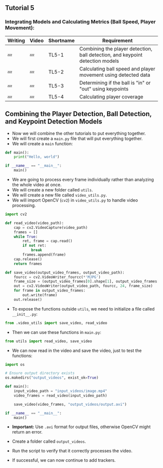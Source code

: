 ## Tutorial 5
### Integrating Models and Calculating Metrics (Ball Speed, Player Movement):
| Writing | Video | Shortname | Requirement |
|---|---|---|---|
| 💤 | 💤 | TL5-1 | Combining the player detection, ball detection, and keypoint detection models |
| 💤 | 💤 | TL5-2 | Calculating ball speed and player movement using detected data |
| 💤 | 💤 | TL5-3 | Determining if the ball is "in" or "out" using keypoints |
| 💤 | 💤 | TL5-4 | Calculating player coverage  |

## Combining the Player Detection, Ball Detection, and Keypoint Detection Models

- Now we will combine the other tutorials to put everything together.
- We will first create a `main.py` file that will put everything together.
- We will create a `main` function:

```python
def main():
    print("Hello, world")

if __name__ == "__main__":
    main()
```

- We are going to process every frame individually rather than analyzing the whole video at once.
- We will create a new folder called `utils`.
- We will create a new file called `video_utils.py`.
- We will import OpenCV (`cv2`) in `video_utils.py` to handle video processing.

```python
import cv2

def read_video(video_path):
    cap = cv2.VideoCapture(video_path)
    frames = []
    while True:
        ret, frame = cap.read()
        if not ret:
            break
        frames.append(frame)
    cap.release()
    return frames

def save_video(output_video_frames, output_video_path):
    fourcc = cv2.VideoWriter_fourcc(*'MJPG')
    frame_size = (output_video_frames[0].shape[1], output_video_frames[0].shape[0])
    out = cv2.VideoWriter(output_video_path, fourcc, 24, frame_size)
    for frame in output_video_frames:
        out.write(frame)
    out.release()
```

- To expose the functions outside `utils`, we need to initialize a file called `__init__.py`:

```python
from .video_utils import save_video, read_video
```

- Then we can use these functions in `main.py`:

```python
from utils import read_video, save_video
```

- We can now read in the video and save the video, just to test the functions:

```python
import os

# Ensure output directory exists
os.makedirs("output_videos", exist_ok=True)

def main():
    input_video_path = "input_videos/image.mp4"
    video_frames = read_video(input_video_path)

    save_video(video_frames, "output_videos/output.avi")

if __name__ == "__main__":
    main()
```

- **Important:** Use `.avi` format for output files, otherwise OpenCV might return an error.

- Create a folder called `output_videos`.
- Run the script to verify that it correctly processes the video.
- If successful, we can now continue to add trackers.


